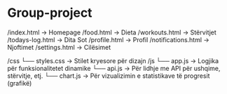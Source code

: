 # Group-project
/index.html          -> Homepage
/food.html           -> Dieta
/workouts.html       -> Stërvitjet
/todays-log.html     -> Dita Sot
/profile.html        -> Profil
/notifications.html  -> Njoftimet
/settings.html       -> Cilësimet

/css
  └── styles.css     -> Stilet kryesore për dizajn
/js
  └── app.js         -> Logjika për funksionalitetet dinamike
  └── api.js         -> Për lidhje me API për ushqime, stërvitje, etj.
  └── chart.js       -> Për vizualizimin e statistikave të progresit (grafikë)
